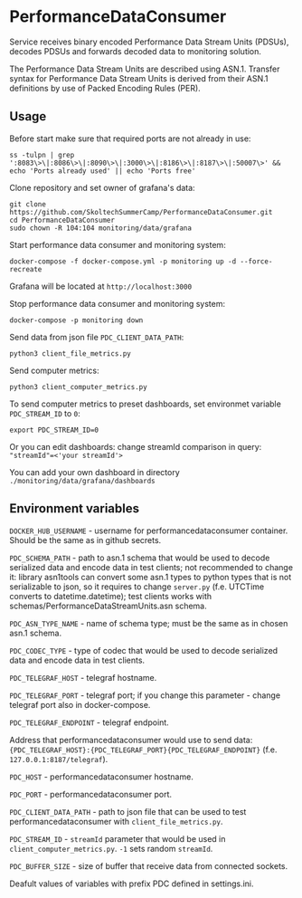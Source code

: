 # PerformanceDataConsumer
Service receives binary encoded Performance Data Stream Units (PDSUs), decodes PDSUs and forwards decoded data to monitoring solution.

The Performance Data Stream Units are described using ASN.1.
Transfer syntax for Performance Data Stream Units is derived from their ASN.1 definitions by use of Packed Encoding
Rules (PER).

## Usage
Before start make sure that required ports are not already in use:
```
ss -tulpn | grep ':8083\>\|:8086\>\|:8090\>\|:3000\>\|:8186\>\|:8187\>\|:50007\>' && echo 'Ports already used' || echo 'Ports free'
```
Clone repository and set owner of grafana's data:
```
git clone https://github.com/SkoltechSummerCamp/PerformanceDataConsumer.git
cd PerformanceDataConsumer
sudo chown -R 104:104 monitoring/data/grafana
```
Start performance data consumer and monitoring system:
```
docker-compose -f docker-compose.yml -p monitoring up -d --force-recreate
```

Grafana will be located at ```http://localhost:3000```

Stop performance data consumer and monitoring system:
```
docker-compose -p monitoring down
```
Send data from json file ```PDC_CLIENT_DATA_PATH```:
```
python3 client_file_metrics.py
```
Send computer metrics:
```
python3 client_computer_metrics.py
```
To send computer metrics to preset dashboards, set environmet variable ```PDC_STREAM_ID``` to ```0```:
```
export PDC_STREAM_ID=0
```
Or you can edit dashboards: change streamId comparison in query: ```"streamId"=<'your streamId'>```

You can add your own dashboard in directory ```./monitoring/data/grafana/dashboards```

## Environment variables
```DOCKER_HUB_USERNAME``` - username for performancedataconsumer container. Should be the same as in github secrets.

```PDC_SCHEMA_PATH``` - path to asn.1 schema that would be used to decode serialized data and encode data in test clients; not recommended to change it: library asn1tools can convert some asn.1 types to python types that is not serializable to json, so it requires to change ```server.py``` (f.e. UTCTime converts to datetime.datetime); test clients works with schemas/PerformanceDataStreamUnits.asn schema.

```PDC_ASN_TYPE_NAME``` - name of schema type; must be the same as in chosen asn.1 schema.

```PDC_CODEC_TYPE``` - type of codec that would be used to decode serialized data and encode data in test clients.

```PDC_TELEGRAF_HOST``` - telegraf hostname.

```PDC_TELEGRAF_PORT``` - telegraf port; if you change this parameter - change telegraf port also in docker-compose.

```PDC_TELEGRAF_ENDPOINT``` - telegraf endpoint.

Address that performancedataconsumer would use to send data: ```{PDC_TELEGRAF_HOST}:{PDC_TELEGRAF_PORT}{PDC_TELEGRAF_ENDPOINT}``` (f.e. ```127.0.0.1:8187/telegraf```).

```PDC_HOST``` - performancedataconsumer hostname.

```PDC_PORT``` - performancedataconsumer port.

```PDC_CLIENT_DATA_PATH``` - path to json file that can be used to test performancedataconsumer with ```client_file_metrics.py```.

```PDC_STREAM_ID``` - ```streamId``` parameter that would be used in ```client_computer_metrics.py```. ```-1``` sets random ```streamId```.

```PDC_BUFFER_SIZE``` - size of buffer that receive data from connected sockets.

Deafult values of variables with prefix PDC defined in settings.ini.